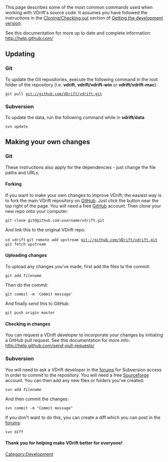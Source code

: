 This page describes some of the most common commands used when working with VDrift's source code. It assumes you have followed the instructions in the [Cloning/Checking out](Getting_the_development_version#Cloning/Checking_out "wikilink") section of [Getting the development version](Getting_the_development_version "wikilink").

See this documentation for more up to date and complete information: <http://help.github.com/>

Updating
--------

### Git

To update the Git repositories, execute the following command in the root folder of the repository (i.e. **vdrift**, **vdrift/vdrift-win** or **vdrift/vdrift-mac**):

`git pull `[`git://github.com/VDrift/vdrift.git`](git://github.com/VDrift/vdrift.git)

### Subversion

To update the data, run the following command while in **vdrift/data**

`svn update`

Making your own changes
-----------------------

### Git

These instructions also apply for the dependencies - just change the file paths and URLs.

#### Forking

If you want to make your own changes to improve VDrift, the easiest way is to fork the main VDrift repository on [GitHub](https://github.com/VDrift/vdrift/). Just click the button near the top right of the page. You will need a free [GitHub](http://github.com) account. Then clone your new repo onto your computer:

`git clone git@github.com:`*`username`*`/vdrift.git`

And link this to the original VDrift repo:

`cd vdrift`
`git remote add upstream `[`git://github.com/VDrift/vdrift.git`](git://github.com/VDrift/vdrift.git)
`git fetch upstream`

#### Uploading changes

To upload any changes you've made, first add the files to the commit:

`git add `*`filename`*

Then do the commit:

`git commit -m 'Commit message'`

And finally send this to GitHub:

`git push origin master`

#### Checking in changes

You can request a VDrift developer to incorporate your changes by initiating a GitHub pull request. See this documentation for more info: <http://help.github.com/send-pull-requests/>

### Subversion

You will need to ask a VDrift developer in the [forums](http://vdrift.net/Forum/index.php) for Subversion access in order to commit to the repository. You will need a free [Sourceforge](http://sourceforge.net) account. You can then add any new files or folders you've created:

`svn add `*`filename`*

And then commit the changes:

`svn commit -m "Commit message"`

If you don't want to do this, you can create a diff which you can post in the [forums](http://vdrift.net/Forum/index.php):

`svn diff`

#### Thank you for helping make VDrift better for everyone!

<Category:Development>
